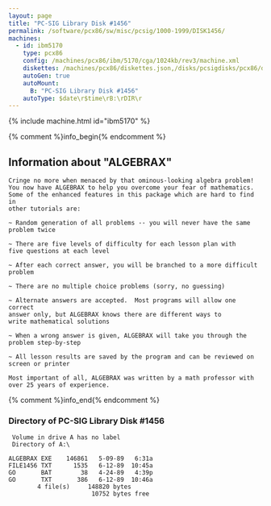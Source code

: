 ```yaml
---
layout: page
title: "PC-SIG Library Disk #1456"
permalink: /software/pcx86/sw/misc/pcsig/1000-1999/DISK1456/
machines:
  - id: ibm5170
    type: pcx86
    config: /machines/pcx86/ibm/5170/cga/1024kb/rev3/machine.xml
    diskettes: /machines/pcx86/diskettes.json,/disks/pcsigdisks/pcx86/diskettes.json
    autoGen: true
    autoMount:
      B: "PC-SIG Library Disk #1456"
    autoType: $date\r$time\rB:\rDIR\r
---
```


{% include machine.html id="ibm5170" %}

{% comment %}info_begin{% endcomment %}

## Information about "ALGEBRAX"

    Cringe no more when menaced by that ominous-looking algebra problem!
    You now have ALGEBRAX to help you overcome your fear of mathematics.
    Some of the enhanced features in this package which are hard to find in
    other tutorials are:
    
    ~ Random generation of all problems -- you will never have the same
    problem twice
    
    ~ There are five levels of difficulty for each lesson plan with
    five questions at each level
    
    ~ After each correct answer, you will be branched to a more difficult
    problem
    
    ~ There are no multiple choice problems (sorry, no guessing)
    
    ~ Alternate answers are accepted.  Most programs will allow one correct
    answer only, but ALGEBRAX knows there are different ways to
    write mathematical solutions
    
    ~ When a wrong answer is given, ALGEBRAX will take you through the
    problem step-by-step
    
    ~ All lesson results are saved by the program and can be reviewed on
    screen or printer
    
    Most important of all, ALGEBRAX was written by a math professor with
    over 25 years of experience.
{% comment %}info_end{% endcomment %}


### Directory of PC-SIG Library Disk #1456

     Volume in drive A has no label
     Directory of A:\

    ALGEBRAX EXE    146861   5-09-89   6:31a
    FILE1456 TXT      1535   6-12-89  10:45a
    GO       BAT        38   4-24-89   4:39p
    GO       TXT       386   6-12-89  10:46a
            4 file(s)     148820 bytes
                           10752 bytes free
